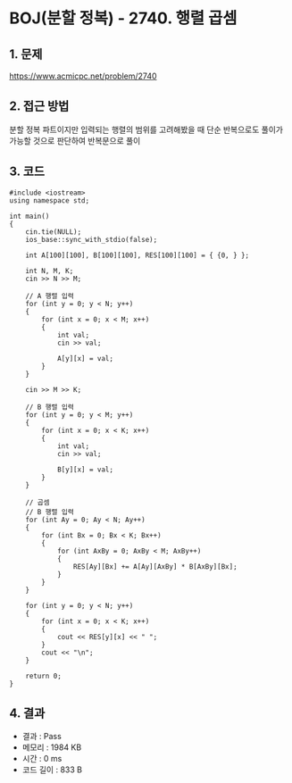 # BOJ(분할 정복) - 2740. 행렬 곱셈

## 1. 문제  
https://www.acmicpc.net/problem/2740
## 2. 접근 방법  
분할 정복 파트이지만 입력되는 행렬의 범위를 고려해봤을 때 단순 반복으로도 풀이가 가능할 것으로 판단하여 반복문으로 풀이
## 3. 코드  
```
#include <iostream>
using namespace std;

int main()
{
	cin.tie(NULL);
	ios_base::sync_with_stdio(false);

	int A[100][100], B[100][100], RES[100][100] = { {0, } };

	int N, M, K;
	cin >> N >> M;

	// A 행렬 입력
	for (int y = 0; y < N; y++)
	{
		for (int x = 0; x < M; x++)
		{
			int val;
			cin >> val;

			A[y][x] = val;
		}
	}

	cin >> M >> K;
	
	// B 행렬 입력
	for (int y = 0; y < M; y++)
	{
		for (int x = 0; x < K; x++)
		{
			int val;
			cin >> val;

			B[y][x] = val;
		}
	}

	// 곱셈
	// B 행렬 입력
	for (int Ay = 0; Ay < N; Ay++)
	{
		for (int Bx = 0; Bx < K; Bx++)
		{
			for (int AxBy = 0; AxBy < M; AxBy++)
			{
				RES[Ay][Bx] += A[Ay][AxBy] * B[AxBy][Bx];
			}
		}
	}

	for (int y = 0; y < N; y++)
	{
		for (int x = 0; x < K; x++)
		{
			cout << RES[y][x] << " ";
		}
		cout << "\n";
	}

	return 0;
}
```
## 4. 결과
- 결과 : Pass
- 메모리 : 1984 KB
- 시간 : 0 ms
- 코드 길이 : 833 B